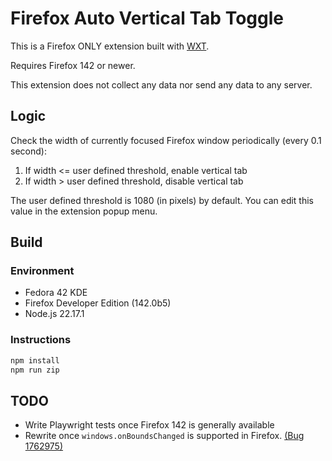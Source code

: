 # Firefox Auto Vertical Tab Toggle

This is a Firefox ONLY extension built with [WXT](https://wxt.dev/).

Requires Firefox 142 or newer.

This extension does not collect any data nor send any data to any server.

## Logic

Check the width of currently focused Firefox window periodically (every 0.1 second):

1. If width <= user defined threshold, enable vertical tab
2. If width > user defined threshold, disable vertical tab

The user defined threshold is 1080 (in pixels) by default.
You can edit this value in the extension popup menu.

## Build

### Environment

- Fedora 42 KDE
- Firefox Developer Edition (142.0b5)
- Node.js 22.17.1

### Instructions

```bash
npm install
npm run zip
```

## TODO

- Write Playwright tests once Firefox 142 is generally available
- Rewrite once `windows.onBoundsChanged` is supported in Firefox. [(Bug 1762975)](https://bugzilla.mozilla.org/show_bug.cgi?id=1762975)
